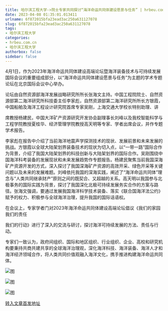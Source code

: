 ```yaml
---
title: 哈尔滨工程大学->院士专家共同探讨“海洋命运共同体建设愿景与任务” | hrbeu.com.cn
date: 2023-04-08 01:35:01.013411
urlname: 6f872015bfa23ead3ac250a631127078
slug: 6f872015bfa23ead3ac250a631127078
tags: 
- 哈尔滨工程大学
categories:
- hrbeu.com.cn
- 哈尔滨工程大学
authorbox: false
sidebar: false
---
```

4月1日，作为2023年海洋命运共同体建设高端论坛暨海洋装备技术与可持续发展国际会议的重要组成部分，以“海洋命运共同体建设愿景与任务”为主题的学术专题论坛在北京国际会议中心举办。  

论坛由自然资源部海洋发展战略研究所所长张海文主持。中国工程院院士、自然资源部第二海洋研究所科技委主任李家彪，自然资源部第二海洋研究所所长方银霞，中国船舶及海洋工程设计研究院首席专家吴刚，上海交通大学校长特别助理、讲
<!--more-->
席教授杨建民，中国大洋矿产资源研究开发协会副理事长刘峰以及我校智能科学与工程学院教授夏桂华、经济管理学院教授高天明等专家、学者出席会议，并作专题学术报告。

李家彪在报告中介绍了当前海洋地震声学探测技术的现状、发展前景和未来发展的挑战。方银霞以全球大陆架划界装备技术的现状为切入点，以“一带一路”国际合作为背景，介绍了我国大陆架划界的科技创新与大陆架划界的国际合作。吴刚围绕中国海洋科考装备的发展现状和未来发展趋势作专题报告。杨建民聚焦当前我国深海矿产资源开发的方式，深入探讨了我国深海矿产资源的高效开采、绿色开采等关键问题以及未来的发展难题。刘峰依托我国的深海实践，阐述了“海洋命运共同体”理念与“人类共同继承财产”原则之间的既契合、又超越的关系。高天明以我国参与北极事务的国际实践为背景，探讨了我国深化北极可持续发展务实合作的方案与路径。张海文强调，要通过发展我国海洋科学技术装备、落实《联合国海洋法公约》赋予的权力、积极参与全球海洋治理，提升我国的国际话语权。

在会议上，专家学者门对2023年海洋命运共同体建设高端论坛倡议《我们的家园 我们的责任

我们的行动》进行了深入的交流与研讨，探讨海洋可持续发展的方法、责任与行动。

专家们一致认为，政府间组织、国际和地区组织、行业组织、企业、高校和研究机构要秉持共商共建共享的全球海洋治理观，深化海洋科技、海洋装备、海洋人才和海洋经济领域合作，将人类共同价值观融入海洋文化，携手推进构建海洋命运共同体。

![图](http://gongxue.cn/__local/7/CD/BC/C04A4C4B786BCC3A9A06F76F9DB_1C376A5D_FF0A.jpg)

![图](http://gongxue.cn/__local/4/FC/0E/FA63B6849B29D5171D24E15DF09_3BE6D9BA_12598.jpg)

![图](http://gongxue.cn/__local/6/90/FA/29C033291C9A6D87E266E4C4486_80DB4342_1A72C.jpg)

[转入文章首发地址](http://gongxue.cn/info/1141/75159.htm)